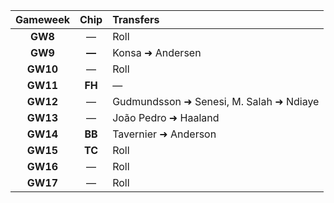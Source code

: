 
| Gameweek |  Chip  | Transfers                               |
| :------: | :----: | :-------------------------------------- |
| **GW8**  |   —    | Roll                                    |
| **GW9**  | **—**  | Konsa ➜ Andersen                        |
| **GW10** |   —    | Roll                                    |
| **GW11** | **FH** | —                                       |
| **GW12** |   —    | Gudmundsson ➜ Senesi, M. Salah ➜ Ndiaye |
| **GW13** |   —    | João Pedro ➜ Haaland                    |
| **GW14** | **BB** | Tavernier ➜ Anderson                    |
| **GW15** | **TC** | Roll                                    |
| **GW16** |   —    | Roll                                    |
| **GW17** |   —    | Roll                                    |
